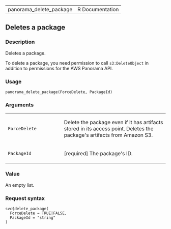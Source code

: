<table style="width: 100%;">
<tbody>
<tr class="odd">
<td>panorama_delete_package</td>
<td style="text-align: right;">R Documentation</td>
</tr>
</tbody>
</table>

## Deletes a package

### Description

Deletes a package.

To delete a package, you need permission to call `s3:DeleteObject` in
addition to permissions for the AWS Panorama API.

### Usage

    panorama_delete_package(ForceDelete, PackageId)

### Arguments

<table>
<colgroup>
<col style="width: 35%" />
<col style="width: 65%" />
</colgroup>
<tbody>
<tr class="odd">
<td><code
id="panorama_delete_package_:_ForceDelete">ForceDelete</code></td>
<td><p>Delete the package even if it has artifacts stored in its access
point. Deletes the package's artifacts from Amazon S3.</p></td>
</tr>
<tr class="even">
<td><code id="panorama_delete_package_:_PackageId">PackageId</code></td>
<td><p>[required] The package's ID.</p></td>
</tr>
</tbody>
</table>

### Value

An empty list.

### Request syntax

    svc$delete_package(
      ForceDelete = TRUE|FALSE,
      PackageId = "string"
    )
